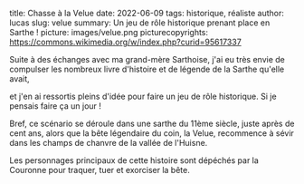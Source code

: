 title: Chasse à la Velue
date: 2022-06-09
tags: historique, réaliste
author: lucas
slug: velue
summary: Un jeu de rôle historique prenant place en Sarthe !
picture: images/velue.png
picturecopyrights: https://commons.wikimedia.org/w/index.php?curid=95617337


Suite à des échanges avec ma grand-mère Sarthoise, j'ai eu très envie de compulser
les nombreux livre d'histoire et de légende de la Sarthe qu'elle avait,

et j'en ai ressortis pleins d'idée pour faire un jeu de rôle historique. Si je pensais faire ça un jour !

Bref, ce scénario se déroule dans une sarthe du 11ème siècle, juste après de cent ans,
alors que la bête légendaire du coin, la Velue, recommence à sévir dans les champs de chanvre de la vallée de l'Huisne.

Les personnages principaux de cette histoire sont dépéchés par la Couronne pour traquer, tuer et exorciser la bête.
